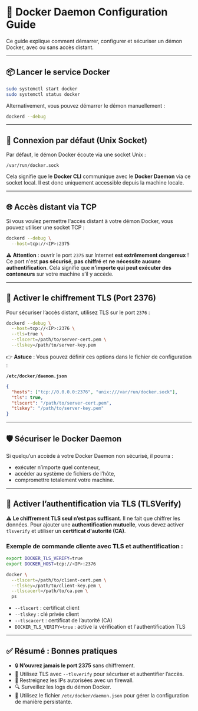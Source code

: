 # 🔧 Docker Daemon Configuration Guide

Ce guide explique comment démarrer, configurer et sécuriser un démon Docker, avec ou sans accès distant.

---

## 📦 Lancer le service Docker

```bash
sudo systemctl start docker
sudo systemctl status docker
```

Alternativement, vous pouvez démarrer le démon manuellement :

```bash
dockerd --debug
```

---

## 🔌 Connexion par défaut (Unix Socket)

Par défaut, le démon Docker écoute via une socket Unix :

```
/var/run/docker.sock
```

Cela signifie que le **Docker CLI** communique avec le **Docker Daemon** via ce socket local. Il est donc uniquement accessible depuis la machine locale.

---

## 🌐 Accès distant via TCP

Si vous voulez permettre l'accès distant à votre démon Docker, vous pouvez utiliser une socket TCP :

```bash
dockerd --debug \
  --host=tcp://<IP>:2375
```

⚠️ **Attention** : ouvrir le port `2375` sur Internet **est extrêmement dangereux** !
Ce port n'est **pas sécurisé**, **pas chiffré** et **ne nécessite aucune authentification**. Cela signifie que **n'importe qui peut exécuter des conteneurs** sur votre machine s’il y accède.

---

## 🔐 Activer le chiffrement TLS (Port 2376)

Pour sécuriser l’accès distant, utilisez TLS sur le port `2376` :

```bash
dockerd --debug \
  --host=tcp://<IP>:2376 \
  --tls=true \
  --tlscert=/path/to/server-cert.pem \
  --tlskey=/path/to/server-key.pem
```

👉 **Astuce** : Vous pouvez définir ces options dans le fichier de configuration :

**`/etc/docker/daemon.json`**

```json
{
  "hosts": ["tcp://0.0.0.0:2376", "unix:///var/run/docker.sock"],
  "tls": true,
  "tlscert": "/path/to/server-cert.pem",
  "tlskey": "/path/to/server-key.pem"
}
```

---

## 🛡️ Sécuriser le Docker Daemon

Si quelqu’un accède à votre Docker Daemon non sécurisé, il pourra :

* exécuter n’importe quel conteneur,
* accéder au système de fichiers de l’hôte,
* compromettre totalement votre machine.

---

## 🔑 Activer l’authentification via TLS (TLSVerify)

⚠️ **Le chiffrement TLS seul n’est pas suffisant**. Il ne fait que chiffrer les données.
Pour ajouter une **authentification mutuelle**, vous devez activer `tlsverify` et utiliser un **certificat d'autorité (CA)**.

### Exemple de commande cliente avec TLS et authentification :

```bash
export DOCKER_TLS_VERIFY=true
export DOCKER_HOST=tcp://<IP>:2376

docker \
  --tlscert=/path/to/client-cert.pem \
  --tlskey=/path/to/client-key.pem \
  --tlscacert=/path/to/ca.pem \
  ps
```

* `--tlscert` : certificat client
* `--tlskey` : clé privée client
* `--tlscacert` : certificat de l’autorité (CA)
* `DOCKER_TLS_VERIFY=true` : active la vérification et l'authentification TLS

---

## ✅ Résumé : Bonnes pratiques

* 🔒 **N’ouvrez jamais le port 2375** sans chiffrement.
* 🔐 Utilisez TLS avec `--tlsverify` pour sécuriser et authentifier l’accès.
* 🧱 Restreignez les IPs autorisées avec un firewall.
* 🔍 Surveillez les logs du démon Docker.
* 🧰 Utilisez le fichier `/etc/docker/daemon.json` pour gérer la configuration de manière persistante.

